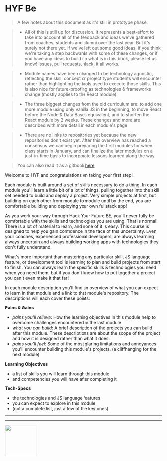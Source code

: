 # HYF Be

> A few notes about this document as it's still in prototype phase.

> * All of this is still up for discussion.  It represents a best-effort to take into account all of the feedback and ideas we've gathered from coaches, students and alumni over the last year. But it's surely not there yet.  If we've left out some good ideas, if you think we're taking a step backwards with some of these changes, or if you have any ideas to build on what is in this book, please let us know!  Issues, pull requests, slack, it all works.

> * Module names have been changed to be technology agnostic, reflecting the skill, concept or project type students will encounter rather than highlighting the tools used to execute those skills. This is also nice for future-proofing as technologies & frameworks change (mostly applies to the React module).

> * The three biggest changes from the old curriculum are: to add one more module using only vanilla JS in the beginning, to move React before the Node & Data Bases equivalent, and to shorten the React module by 2 weeks.  These changes and more are described with more detail in each module's page

> * There are no links to repositories yet because the new repositories don't exist yet.  After this overview has reached a consensus we can begin preparing the first modules for when class starts in January, and can finalize the later modules on a just-in-time basis to incorporate lessons learned along the way.

> You can also read it as a gitbook [here](https://hackyourfuture.be/curriculum)



Welcome to HYF and congratulations on taking your first step!

Each module is built around a set of skills necessary to do a thing. In each module you'll learn a little bit of a lot of things, pulling together into the skill set needed to build and deploy a project.  Very simple projects at first, but building on each other from module to module until by the end, you are comfortable building and deploying your own fullstack app!

As you work your way through Hack Your Future BE, you'll never fully be comfortable with the skills and technologies you are using.  That is normal!  There is a lot of material to learn, and none of it is easy.  This course is designed to help you gain confidence in the face of this uncertainty.   Even your coaches, experienced professional developers, are always learning always uncertain and always building working apps with technologies they don't fully understand.

What's more important than mastering any particular skill, JS language feature, or development tool is learning to plan and build projects from start to finish.  You can always learn the specific skills & technologies you need when you need them, but if you don't know how to put together a project you can't even make it that far!

In each module description you'll find an overview of what you can expect to learn in that module and a link to that module's repository.  The descriptions will each cover these points:

__Pains & Gains__
* _pains you’ll relieve_: How the learning objectives in this module help to overcome challenges encountered in the last module
* _what you can build_: A brief description of the projects you can build after this module. These descriptions are about the scope of the project and how it is designed rather than what it does.
* _pains you’ll feel_: Some of the most glaring limitations and annoyances you'll encounter building this module's projects. (a cliffhanging for the next module)

__Learning Objectives__
* a list of skills you will learn through this module
* and competencies you will have after completing it

__Tech-Specs__
* the technologies and JS language features
* you can expect to explore in this module
* (not a complete list, just a few of the key ones)


<hr>
<hr>
<a href="https://hackyourfuture.be" target="_blank"><img
    src="https://user-images.githubusercontent.com/18554853/63941625-4c7c3d00-ca6c-11e9-9a76-8d5e3632fe70.jpg"
    width="100" height="100"></a>
